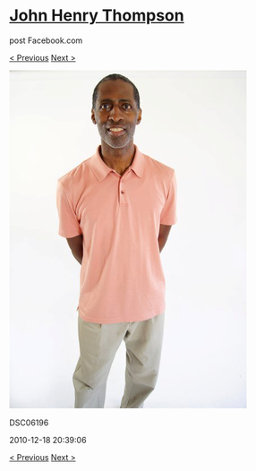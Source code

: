 # [John Henry Thompson](../README.md)
post Facebook.com

[< Previous](2010-12-18-14.md) [Next >](2010-12-18-16.md)

[![](../media/2010-12-18/Fam-2010-DSC06196.jpg)](../README.md)

DSC06196

2010-12-18 20:39:06

[< Previous](2010-12-18-14.md) [Next >](2010-12-18-16.md)
